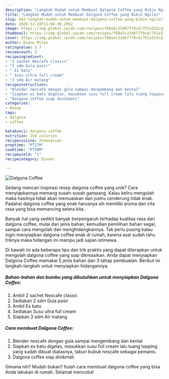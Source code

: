 ```yaml
---
description: "Langkah Mudah untuk Membuat Dalgona Coffee yang Bikin Ngiler"
title: "Langkah Mudah untuk Membuat Dalgona Coffee yang Bikin Ngiler"
slug: 642-langkah-mudah-untuk-membuat-dalgona-coffee-yang-bikin-ngiler
date: 2020-12-10T11:04:30.295Z
image: https://img-global.cpcdn.com/recipes/f68a5c33d677f8c6/751x532cq70/dalgona-coffee-foto-resep-utama.jpg
thumbnail: https://img-global.cpcdn.com/recipes/f68a5c33d677f8c6/751x532cq70/dalgona-coffee-foto-resep-utama.jpg
cover: https://img-global.cpcdn.com/recipes/f68a5c33d677f8c6/751x532cq70/dalgona-coffee-foto-resep-utama.jpg
author: Duane Miles
ratingvalue: 3.7
reviewcount: 3
recipeingredient:
- "2 sachet Nescafe classic"
- "2 sdm Gula pasir"
- " Es batu"
- " Susu ultra full cream"
- "3 sdm Air matang"
recipeinstructions:
- "Blender nescafe dengan gula sampai mengembang dan kental"
- "Siapkan es batu digelas, masukkan susu full cream lalu tuang topping yang sudah dibuat diatasnya, taburi bubuk nescafe sebagai pemanis."
- "Dalgona coffee siap dinikmati"
categories:
- Resep
tags:
- dalgona
- coffee

katakunci: dalgona coffee 
nutrition: 259 calories
recipecuisine: Indonesian
preptime: "PT17M"
cooktime: "PT50M"
recipeyield: "1"
recipecategory: Dinner

---
```



![Dalgona Coffee](https://img-global.cpcdn.com/recipes/f68a5c33d677f8c6/751x532cq70/dalgona-coffee-foto-resep-utama.jpg)

Sedang mencari inspirasi resep dalgona coffee yang unik? Cara menyiapkannya memang susah-susah gampang. Kalau keliru mengolah maka hasilnya tidak akan memuaskan dan justru cenderung tidak enak. Padahal dalgona coffee yang enak harusnya sih memiliki aroma dan cita rasa yang bisa memancing selera kita.

Banyak hal yang sedikit banyak berpengaruh terhadap kualitas rasa dari dalgona coffee, mulai dari jenis bahan, kemudian pemilihan bahan segar, sampai cara mengolah dan menghidangkannya. Tak perlu pusing kalau ingin menyiapkan dalgona coffee enak di rumah, karena asal sudah tahu triknya maka hidangan ini mampu jadi sajian istimewa.




Di bawah ini ada beberapa tips dan trik praktis yang dapat diterapkan untuk mengolah dalgona coffee yang siap dikreasikan. Anda dapat menyiapkan Dalgona Coffee memakai 5 jenis bahan dan 3 tahap pembuatan. Berikut ini langkah-langkah untuk menyiapkan hidangannya.

<!--inarticleads1-->

##### Bahan-bahan dan bumbu yang dibutuhkan untuk menyiapkan Dalgona Coffee:

1. Ambil 2 sachet Nescafe classic
1. Sediakan 2 sdm Gula pasir
1. Ambil  Es batu
1. Sediakan  Susu ultra full cream
1. Siapkan 3 sdm Air matang




<!--inarticleads2-->

##### Cara membuat Dalgona Coffee:

1. Blender nescafe dengan gula sampai mengembang dan kental
1. Siapkan es batu digelas, masukkan susu full cream lalu tuang topping yang sudah dibuat diatasnya, taburi bubuk nescafe sebagai pemanis.
1. Dalgona coffee siap dinikmati




Gimana nih? Mudah bukan? Itulah cara membuat dalgona coffee yang bisa Anda lakukan di rumah. Selamat mencoba!
